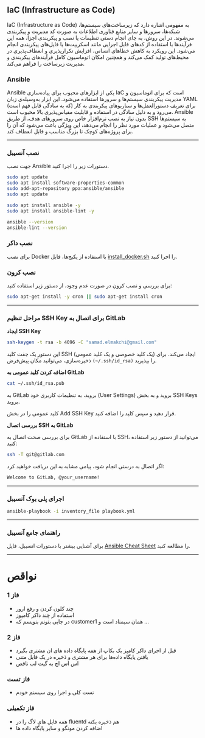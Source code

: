 ## IaC (Infrastructure as Code)
IaC (Infrastructure as Code) به مفهومی اشاره دارد که زیرساخت‌های سیستم‌ها، شبکه‌ها، سرورها و سایر منابع فناوری اطلاعات به صورت کد مدیریت و پیکربندی می‌شوند. در این روش، به جای انجام دستی تنظیمات یا نصب و پیکربندی اجزا، همه این فرآیندها با استفاده از کدهای قابل اجرایی مانند اسکریپت‌ها یا فایل‌های پیکربندی انجام می‌شود. این رویکرد به کاهش خطاهای انسانی، افزایش تکرارپذیری و انعطاف‌پذیری در محیط‌های تولید کمک می‌کند و همچنین امکان اتوماسیون کامل فرآیندهای پیکربندی و مدیریت زیرساخت را فراهم می‌کند.

### Ansible
Ansible یکی از ابزارهای محبوب برای پیاده‌سازی IaC است که برای اتوماسیون و مدیریت پیکربندی سیستم‌ها و سرورها استفاده می‌شود. این ابزار به‌وسیله‌ی زبان YAML (که به سادگی قابل فهم است) برای تعریف دستورالعمل‌ها و سناریوهای پیکربندی به کار می‌رود و به دلیل سادگی در استفاده و قابلیت مقیاس‌پذیری بالا محبوب است. Ansible بدون نیاز به نصب نرم‌افزار خاص روی سرورهای هدف، از طریق SSH به سیستم‌ها متصل می‌شود و عملیات مورد نظر را انجام می‌دهد، این ویژگی باعث می‌شود که آن را برای پروژه‌های کوچک تا بزرگ مناسب و قابل انعطاف کند.

---

### نصب آنسیبل
جهت نصب Ansible دستورات زیر را اجرا کنید.

```bash
sudo apt update
sudo apt install software-properties-common
sudo add-apt-repository ppa:ansible/ansible
sudo apt update

sudo apt install ansible -y
sudo apt install ansible-lint -y

ansible --version
ansible-lint --version
```

### نصب داکر
برای نصب Docker با استفاده از پکیج‌ها، فایل [install_docker.sh](./install_docker.sh) را اجرا کنید.

### نصب کرون
برای بررسی و نصب کرون در صورت عدم وجود، از دستور زیر استفاده کنید:

```bash
sudo apt-get install -y cron || sudo apt-get install cron
```

---

### مراحل تنظیم SSH Key برای اتصال به GitLab

**ایجاد SSH Key**

```bash
ssh-keygen -t rsa -b 4096 -C "samad.elmakchi@gmail.com"
```
این دستور یک جفت کلید SSH (یک کلید خصوصی و یک کلید عمومی) ایجاد می‌کند. برای ذخیره‌سازی، می‌توانید مکان پیش‌فرض `(~/.ssh/id_rsa)` را بپذیرید.

**اضافه کردن کلید عمومی به GitLab**

```bash
cat ~/.ssh/id_rsa.pub
```
به GitLab بروید، به تنظیمات کاربری خود (User Settings) بروید و به بخش SSH Keys بروید.

کلید عمومی را در بخش Add SSH Key قرار دهید و سپس کلید را اضافه کنید.

**بررسی اتصال SSH به GitLab**

برای بررسی صحت اتصال به GitLab با استفاده از SSH، می‌توانید از دستور زیر استفاده کنید:

```bash
ssh -T git@gitlab.com
```
اگر اتصال به درستی انجام شود، پیامی مشابه به این دریافت خواهید کرد:

```bash
Welcome to GitLab, @your_username!
```

---

### اجرای پلی بوک آنسیبل
```bash
ansible-playbook -i inventory_file playbook.yml
```
---

### راهنمای جامع آنسیبل
برای آشنایی بیشتر با دستورات انسیبل، فایل [Ansible Cheat Sheet](./ansible_cheat_sheet.md) را مطالعه کنید.

---

# نواقص

### فاز 1
- چند کلون کردن و رفع ارور
- استفاده از چند داکر کامپوز
- در جایی بتونم بنویسم که customer1 همان سیمناد است و ...

### فاز 2
- قبل از اجرای داکر کامپز یک بکاپ از همه پایگاه داده های ان مشتری بگیرد
- یافتن پایگاه داده‌ها برای هر مشتری و ذخیره در یک فایل متنی
- اس اس اچ به گیت لب ناقص

### فاز تست
- تست کلی و اجرا روی سیستم خودم

### فاز تکمیلی
- همه فایل های لاگ را در fluentd هم ذخیره بکنه
- اضافه کردن مونگو و سایر پایگاه داده ها